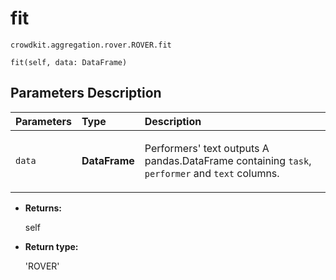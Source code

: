 # fit
`crowdkit.aggregation.rover.ROVER.fit`

```
fit(self, data: DataFrame)
```

## Parameters Description

| Parameters | Type | Description |
| :----------| :----| :-----------|
`data`|**DataFrame**|<p>Performers&#x27; text outputs A pandas.DataFrame containing `task`, `performer` and `text` columns.</p>

* **Returns:**

  self

* **Return type:**

  'ROVER'
